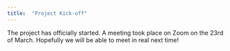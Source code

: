 ```yaml
---
title:  "Project Kick-off"
---
```

The project has officially started. A meeting took place on Zoom on the 23rd of March. Hopefully we will be able to meet in real next time!

<!-- ---
title: Title for the post
description: Description that will appear below the title in the banner
background: /assets/img/banner_background_image.jpg
author: [Author 1, Author 2]
categories: [Category 1, Category 2]
--- -->